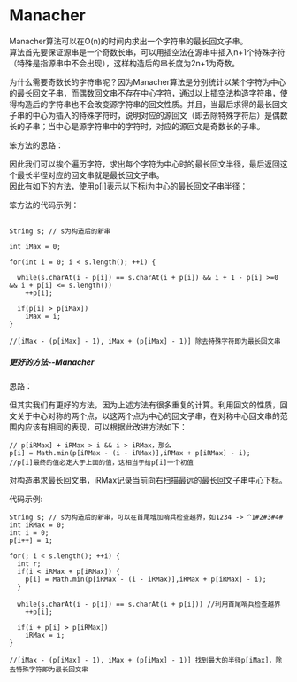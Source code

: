 # Manacher #

Manacher算法可以在O(n)的时间内求出一个字符串的最长回文子串。    
算法首先要保证源串是一个奇数长串，可以用插空法在源串中插入n+1个特殊字符（特殊是指源串中不会出现），这样构造后的串长度为2n+1为奇数。

为什么需要奇数长的字符串呢？因为Manacher算法是分别统计以某个字符为中心的最长回文子串，而偶数回文串不存在中心字符，通过以上插空法构造字符串，使得构造后的字符串也不会改变源字符串的回文性质。并且，当最后求得的最长回文子串的中心为插入的特殊字符时，说明对应的源回文（即去除特殊字符后）是偶数长的子串；当中心是源字符串中的字符时，对应的源回文是奇数长的子串。


笨方法的思路：

因此我们可以挨个遍历字符，求出每个字符为中心时的最长回文半径，最后返回这个最长半径对应的回文串就是最长回文子串。   
因此有如下的方法，使用p[i]表示以下标i为中心的最长回文子串半径：

笨方法的代码示例：

```

String s; // s为构造后的新串

int iMax = 0;

for(int i = 0; i < s.length(); ++i) {

  while(s.charAt(i - p[i]) == s.charAt(i + p[i]) && i + 1 - p[i] >=0 && i + p[i] <= s.length())
    ++p[i];

  if(p[i] > p[iMax])
    iMax = i;
}

//[iMax - (p[iMax] - 1), iMax + (p[iMax] - 1)] 除去特殊字符即为最长回文串

```

##### 更好的方法--Manacher #####

思路：

但其实我们有更好的方法，因为上述方法有很多重复的计算。利用回文的性质，回文关于中心对称的两个点，以这两个点为中心的回文子串，在对称中心回文串的范围内应该有相同的表现，可以根据此改进方法如下：

```
// p[iRMax] + iRMax > i && i > iRMax，那么
p[i] = Math.min(p[iRMax - (i - iRMax)],iRMax + p[iRMax] - i);
//p[i]最终的值必定大于上面的值，这相当于给p[i]一个初值
```

对构造串求最长回文串，iRMax记录当前向右扫描最远的最长回文子串中心下标。

代码示例:

```
String s; // s为构造后的新串，可以在首尾增加哨兵检查越界，如1234 -> ^1#2#3#4#
int iRMax = 0;
int i = 0;
p[i++] = 1;

for(; i < s.length(); ++i) {
  int r;
  if(i < iRMax + p[iRMax]) {
    p[i] = Math.min(p[iRMax - (i - iRMax)],iRMax + p[iRMax] - i);
  }
  
  while(s.charAt(i - p[i]) == s.charAt(i + p[i])) //利用首尾哨兵检查越界
    ++p[i];

  if(i + p[i] > p[iRMax])
    iRMax = i;
}

//[iMax - (p[iMax] - 1), iMax + (p[iMax] - 1)] 找到最大的半径p[iMax]，除去特殊字符即为最长回文串

```